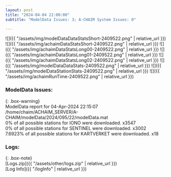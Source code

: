 ```yaml
---
layout: post
title: "2024-04-04 22:00:00"
subtitle: "ModelData Issues: 3; A-CHAIM System Issues: 0"

---
```


![]({{ "/assets/img/modelDataDataStatsShort-2409522.png" | relative_url }})
![]({{ "/assets/img/achaimDataStatsShort-2409522.png" | relative_url }})
![]({{ "/assets/img/achaimDataStatsLong00-2409522.png" | relative_url }})
![]({{ "/assets/img/achaimDataStatsLong01-2409522.png" | relative_url }})
![]({{ "/assets/img/achaimDataStatsLong02-2409522.png" | relative_url }})
![]({{ "/assets/img/modelDataDataStats-2409522.png" | relative_url }})
![]({{ "/assets/img/modelDataStationStats-2409522.png" | relative_url }})
![]({{ "/assets/img/achaimRunTime-2409522.png" | relative_url }})


### ModelData Issues:  
  
{: .box-warning}  
 ModelData report for 04-Apr-2024 22:15:07   
 /home/chaim/ACHAIM_SERVER/A-CHAIM/modelData/2024/095/22/modelData.mat   
 0% of all possible stations for IONO were downloaded. x3547   
 0% of all possible stations for SENTINEL were downloaded. x3002   
 7.6923% of all possible stations for KARTVERKET were downloaded. x18   
  


### Logs:  
  
{: .box-note}  
[Logs.zip]({{ "/assets/other/logs.zip" | relative_url }})  
[Log Info]({{ "/logInfo" | relative_url }})  
